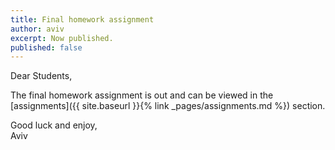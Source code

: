 ```yaml
---
title: Final homework assignment
author: aviv
excerpt: Now published.
published: false
---
```


Dear Students,

The final homework assignment is out and can be viewed in the [assignments]({{
site.baseurl }}{% link _pages/assignments.md %}) section.

Good luck and enjoy,  
Aviv


